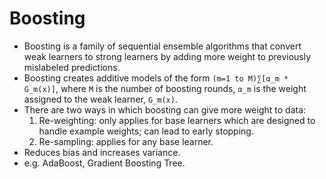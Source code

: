 # Boosting

* Boosting is a family of sequential ensemble algorithms that convert weak learners to strong learners by adding more weight to previously mislabeled predictions.
* Boosting creates additive models of the form `(m=1 to M)∑[α_m * G_m(x)]`, where `M` is the number of boosting rounds, `α_m` is the weight assigned to the weak learner, `G_m(x)`.
* There are two ways in which boosting can give more weight to data:
    1. Re-weighting: only applies for base learners which are designed to handle example weights; can lead to early stopping.
    2. Re-sampling: applies for any base learner.
* Reduces bias and increases variance.
* e.g. AdaBoost, Gradient Boosting Tree.


